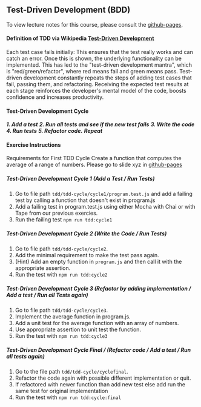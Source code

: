 ## Test-Driven Development (BDD)

To view lecture notes for this course, please consult the [github-pages](https://jbelmont.github.io/software-testing).

#### Definition of TDD via Wikipedia [Test-Driven Development](https://en.wikipedia.org/wiki/Test-driven_development)
Each test case fails initially: This ensures that the test really works and can catch an error. Once this is shown, the underlying functionality can be implemented. This has led to the "test-driven development mantra", which is "red/green/refactor", where red means fail and green means pass. Test-driven development constantly repeats the steps of adding test cases that fail, passing them, and refactoring. Receiving the expected test results at each stage reinforces the developer's mental model of the code, boosts confidence and increases productivity.

#### Test-Driven Development Cycle
**_1. Add a test_**
**_2. Run all tests and see if the new test fails_**
**_3. Write the code_**
**_4. Run tests_**
**_5. Refactor code._**
**_Repeat_**

#### Exercise Instructions
Requirements for First TDD Cycle
Create a function that computes the average of a range of numbers.
Please go to slide xyz in [github-pages](https://jbelmont.github.io/software-testing)

##### Test-Driven Development Cycle 1 (Add a Test / Run Tests)
1. Go to file path `tdd/tdd-cycle/cycle1/program.test.js` and add a failing test by calling a function that doesn't exist in program.js
2. Add a failing test in program.test.js using either Mocha with Chai or with Tape from our previous exercies.
3. Run the failing test `npm run tdd:cycle1`

##### Test-Driven Development Cycle 2 (Write the Code / Run Tests)
1. Go to file path `tdd/tdd-cycle/cycle2`.
2. Add the minimal requirement to make the test pass again.
3. (Hint) Add an empty function in `program.js` and then call it with the appropriate assertion.
4. Run the test with `npm run tdd:cycle2`

##### Test-Driven Development Cycle 3 (Refactor by adding implementation / Add a test / Run all Tests again)
1. Go to file path `tdd/tdd-cycle/cycle3`.
2. Implement the average function in program.js.
3. Add a unit test for the average function with an array of numbers.
4. Use appropriate assertion to unit test the function.
5. Run the test with `npm run tdd:cycle3`

##### Test-Driven Development Cycle Final / (Refactor code / Add a test / Run all tests again)
1. Go to the file path `tdd/tdd-cycle/cyclefinal`.
2. Refactor the code again with possible different implementation or quit.
3. If refactored with newer function than add new test else add run the same test for original implementation
4. Run the test with `npm run tdd:cycle:final`
